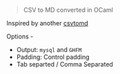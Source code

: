 > CSV to MD converted in OCaml

Inspired by another [csvtomd](https://github.com/mplewis/csvtomd)

Options -

- Output: `mysql` and `GHFM`
- Padding: Control padding
- Tab separted / Comma Separated

